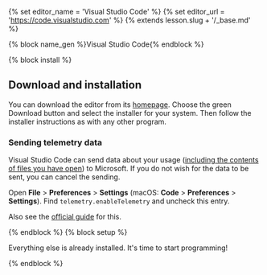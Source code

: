 {% set editor_name = 'Visual Studio Code' %}
{% set editor_url = 'https://code.visualstudio.com' %}
{% extends lesson.slug + '/_base.md' %}

{% block name_gen %}Visual Studio Code{% endblock %}

{% block install %}

## Download and installation

You can download the editor from its [homepage](https://code.visualstudio.com/).
Choose the green Download button and select the installer for your system.
Then follow the installer instructions as with any other program.

### Sending telemetry data

Visual Studio Code can send data about your usage ([including the contents of files you have open][privacy]) to Microsoft.
If you do not wish for the data to be sent, you can cancel the sending.

Open **File** > **Preferences** > **Settings** (macOS: **Code** > **Preferences** > **Settings**).
Find `telemetry.enableTelemetry` and uncheck this entry.

Also see the [official guide](https://code.visualstudio.com/docs/supporting/faq#_how-to-disable-telemetry-reporting) for this.

[privacy]: https://privacy.microsoft.com/en-us/privacystatement

{% endblock %}
{% block setup %}

Everything else is already installed. It's time to start programming!

{% endblock %}
